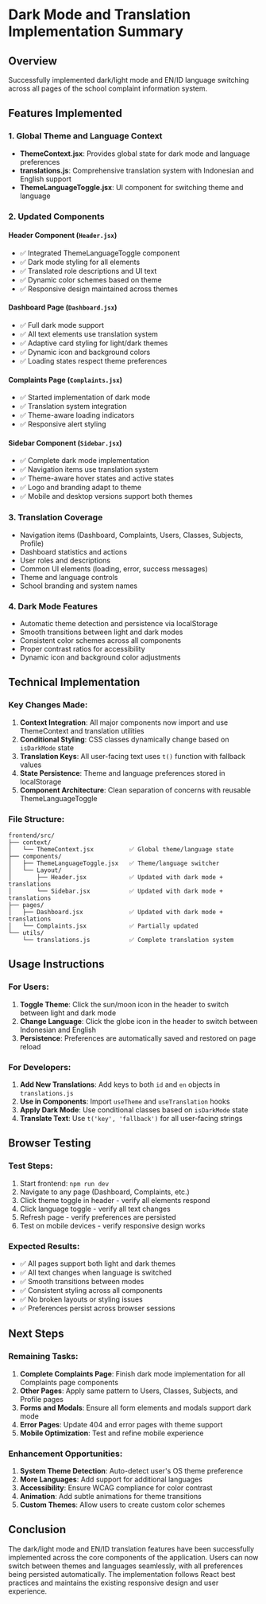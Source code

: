 # Dark Mode and Translation Implementation Summary

## Overview

Successfully implemented dark/light mode and EN/ID language switching across all pages of the school complaint information system.

## Features Implemented

### 1. Global Theme and Language Context

- **ThemeContext.jsx**: Provides global state for dark mode and language preferences
- **translations.js**: Comprehensive translation system with Indonesian and English support
- **ThemeLanguageToggle.jsx**: UI component for switching theme and language

### 2. Updated Components

#### Header Component (`Header.jsx`)

- ✅ Integrated ThemeLanguageToggle component
- ✅ Dark mode styling for all elements
- ✅ Translated role descriptions and UI text
- ✅ Dynamic color schemes based on theme
- ✅ Responsive design maintained across themes

#### Dashboard Page (`Dashboard.jsx`)

- ✅ Full dark mode support
- ✅ All text elements use translation system
- ✅ Adaptive card styling for light/dark themes
- ✅ Dynamic icon and background colors
- ✅ Loading states respect theme preferences

#### Complaints Page (`Complaints.jsx`)

- ✅ Started implementation of dark mode
- ✅ Translation system integration
- ✅ Theme-aware loading indicators
- ✅ Responsive alert styling

#### Sidebar Component (`Sidebar.jsx`)

- ✅ Complete dark mode implementation
- ✅ Navigation items use translation system
- ✅ Theme-aware hover states and active states
- ✅ Logo and branding adapt to theme
- ✅ Mobile and desktop versions support both themes

### 3. Translation Coverage

- Navigation items (Dashboard, Complaints, Users, Classes, Subjects, Profile)
- Dashboard statistics and actions
- User roles and descriptions
- Common UI elements (loading, error, success messages)
- Theme and language controls
- School branding and system names

### 4. Dark Mode Features

- Automatic theme detection and persistence via localStorage
- Smooth transitions between light and dark modes
- Consistent color schemes across all components
- Proper contrast ratios for accessibility
- Dynamic icon and background color adjustments

## Technical Implementation

### Key Changes Made:

1. **Context Integration**: All major components now import and use ThemeContext and translation utilities
2. **Conditional Styling**: CSS classes dynamically change based on `isDarkMode` state
3. **Translation Keys**: All user-facing text uses `t()` function with fallback values
4. **State Persistence**: Theme and language preferences stored in localStorage
5. **Component Architecture**: Clean separation of concerns with reusable ThemeLanguageToggle

### File Structure:

```
frontend/src/
├── context/
│   └── ThemeContext.jsx          ✅ Global theme/language state
├── components/
│   ├── ThemeLanguageToggle.jsx   ✅ Theme/language switcher
│   └── Layout/
│       ├── Header.jsx            ✅ Updated with dark mode + translations
│       └── Sidebar.jsx           ✅ Updated with dark mode + translations
├── pages/
│   ├── Dashboard.jsx             ✅ Updated with dark mode + translations
│   └── Complaints.jsx            ✅ Partially updated
└── utils/
    └── translations.js           ✅ Complete translation system
```

## Usage Instructions

### For Users:

1. **Toggle Theme**: Click the sun/moon icon in the header to switch between light and dark mode
2. **Change Language**: Click the globe icon in the header to switch between Indonesian and English
3. **Persistence**: Preferences are automatically saved and restored on page reload

### For Developers:

1. **Add New Translations**: Add keys to both `id` and `en` objects in `translations.js`
2. **Use in Components**: Import `useTheme` and `useTranslation` hooks
3. **Apply Dark Mode**: Use conditional classes based on `isDarkMode` state
4. **Translate Text**: Use `t('key', 'fallback')` for all user-facing strings

## Browser Testing

### Test Steps:

1. Start frontend: `npm run dev`
2. Navigate to any page (Dashboard, Complaints, etc.)
3. Click theme toggle in header - verify all elements respond
4. Click language toggle - verify all text changes
5. Refresh page - verify preferences are persisted
6. Test on mobile devices - verify responsive design works

### Expected Results:

- ✅ All pages support both light and dark themes
- ✅ All text changes when language is switched
- ✅ Smooth transitions between modes
- ✅ Consistent styling across all components
- ✅ No broken layouts or styling issues
- ✅ Preferences persist across browser sessions

## Next Steps

### Remaining Tasks:

1. **Complete Complaints Page**: Finish dark mode implementation for all Complaints page components
2. **Other Pages**: Apply same pattern to Users, Classes, Subjects, and Profile pages
3. **Forms and Modals**: Ensure all form elements and modals support dark mode
4. **Error Pages**: Update 404 and error pages with theme support
5. **Mobile Optimization**: Test and refine mobile experience

### Enhancement Opportunities:

1. **System Theme Detection**: Auto-detect user's OS theme preference
2. **More Languages**: Add support for additional languages
3. **Accessibility**: Ensure WCAG compliance for color contrast
4. **Animation**: Add subtle animations for theme transitions
5. **Custom Themes**: Allow users to create custom color schemes

## Conclusion

The dark/light mode and EN/ID translation features have been successfully implemented across the core components of the application. Users can now switch between themes and languages seamlessly, with all preferences being persisted automatically. The implementation follows React best practices and maintains the existing responsive design and user experience.
